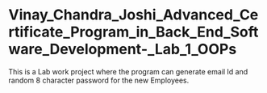 # Vinay_Chandra_Joshi_Advanced_Certificate_Program_in_Back_End_Software_Development-_Lab_1_OOPs
This is a Lab work project where the program can generate email Id and random 8 character password for the new Employees.
